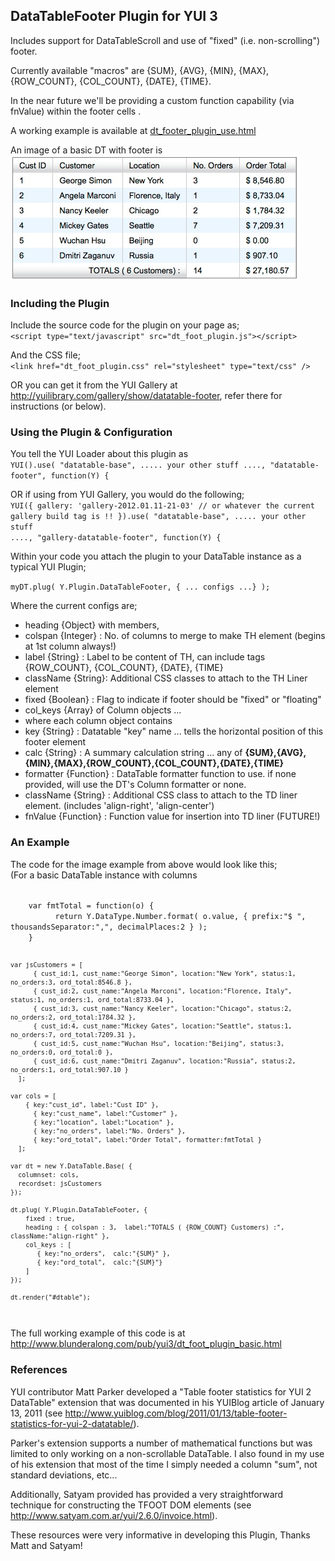 ## DataTableFooter Plugin for YUI 3

Includes support for DataTableScroll and use of "fixed" (i.e. non-scrolling") footer.

Currently available "macros" are {SUM}, {AVG}, {MIN}, {MAX}, {ROW\_COUNT}, {COL\_COUNT}, {DATE}, {TIME}.

In the near future we'll be providing a custom function capability (via fnValue) within the footer cells .

A working example is available at [dt_footer_plugin_use.html](http://www.blunderalong.com/pub/yui3/dt_footer_plugin_use.html)

An image of a basic DT with footer is ![](dt_plugin_basic.jpg)

### Including the Plugin

Include the source code for the plugin on your page as;  
`<script type="text/javascript" src="dt_foot_plugin.js"></script>`

And the CSS file;  
`<link href="dt_foot_plugin.css" rel="stylesheet" type="text/css" />`

OR you can get it from the YUI Gallery at <http://yuilibrary.com/gallery/show/datatable-footer>, refer there for instructions (or below).

### Using the Plugin & Configuration

You tell the YUI Loader about this plugin as  
`YUI().use( "datatable-base", ..... your other stuff ...., "datatable-footer", function(Y) {`

OR if using from YUI Gallery, you would do the following;
<code>
 YUI({ gallery: 'gallery-2012.01.11-21-03'  //  or whatever the current gallery build tag is !!
    }).use( "datatable-base", ..... your other stuff ...., "gallery-datatable-footer", function(Y) {
</code>

Within your code you attach the plugin to your DataTable instance as a typical YUI Plugin;

`myDT.plug( Y.Plugin.DataTableFooter, { ... configs ...} );`

Where the current configs are;

* heading {Object}  with members,
 * colspan {Integer} :  No. of columns to merge to make TH element (begins at 1st column always!)
 * label   {String}  :  Label to be content of TH, can include tags {ROW\_COUNT}, {COL\_COUNT}, {DATE}, {TIME}
 * className {String}:  Additional CSS classes to attach to the TH Liner element
* fixed {Boolean} :     Flag to indicate if footer should be "fixed" or "floating"
* col_keys {Array} of Column objects ...
 * where each column object contains
  * key {String} : Datatable "key" name ... tells the horizontal position of this footer element
  * calc {String} :  A summary calculation string ... any of **{SUM},{AVG},{MIN},{MAX},{ROW\_COUNT},{COL\_COUNT},{DATE},{TIME}**
  * formatter {Function} : DataTable formatter function to use. if none provided, will use the DT's Column formatter or none.
  * className {String} : Additional CSS class to attach to the TD liner element. (includes 'align-right', 'align-center')
  * fnValue {Function} : Function value for insertion into TD liner (FUTURE!)

### An Example

The code for the image example from above would look like this;  
(For a basic DataTable instance with columns 


<code>
    var fmtTotal = function(o) {
		  return Y.DataType.Number.format( o.value, { prefix:"$ ", thousandsSeparator:",", decimalPlaces:2 } );
    }
    
    var jsCustomers = [
		  { cust_id:1, cust_name:"George Simon", location:"New York", status:1, no_orders:3, ord_total:8546.8 },
		  { cust_id:2, cust_name:"Angela Marconi", location:"Florence, Italy", status:1, no_orders:1, ord_total:8733.04 },
		  { cust_id:3, cust_name:"Nancy Keeler", location:"Chicago", status:2, no_orders:2, ord_total:1784.32 },
		  { cust_id:4, cust_name:"Mickey Gates", location:"Seattle", status:1, no_orders:7, ord_total:7209.31 },
		  { cust_id:5, cust_name:"Wuchan Hsu", location:"Beijing", status:3, no_orders:0, ord_total:0 },
		  { cust_id:6, cust_name:"Dmitri Zaganuv", location:"Russia", status:2, no_orders:1, ord_total:907.10 } 
	  ];
			  	
    var cols = [ 
	  	{ key:"cust_id", label:"Cust ID" }, 
		  { key:"cust_name", label:"Customer" },
		  { key:"location", label:"Location" },
		  { key:"no_orders", label:"No. Orders" },
		  { key:"ord_total", label:"Order Total", formatter:fmtTotal } 
	  ];

    var dt = new Y.DataTable.Base( { 
      columnset: cols,
      recordset: jsCustomers
    });

    dt.plug( Y.Plugin.DataTableFooter, {
  		fixed : true,
  		heading : { colspan : 3,  label:"TOTALS ( {ROW_COUNT} Customers) :", className:"align-right" },
  		col_keys : [
  		   { key:"no_orders",  calc:"{SUM}" },
  		   { key:"ord_total",  calc:"{SUM}"}
  		]
  	});

  	dt.render("#dtable");
</code>
  
The full working example of this code is at <http://www.blunderalong.com/pub/yui3/dt_foot_plugin_basic.html>  


### References

YUI contributor Matt Parker developed a "Table footer statistics for YUI 2 DataTable" extension that was 
documented in his YUIBlog article of January 13, 2011 (see <http://www.yuiblog.com/blog/2011/01/13/table-footer-statistics-for-yui-2-datatable/>).  

Parker's extension supports a number of mathematical functions but was limited to only working on a non-scrollable DataTable.  I also found 
in my use of his extension that most of the time I simply needed a column "sum", not standard deviations, etc...

Additionally, Satyam provided has provided a very straightforward technique for constructing the TFOOT DOM elements (see <http://www.satyam.com.ar/yui/2.6.0/invoice.html>).

These resources were very informative in developing this Plugin, Thanks Matt and Satyam!
